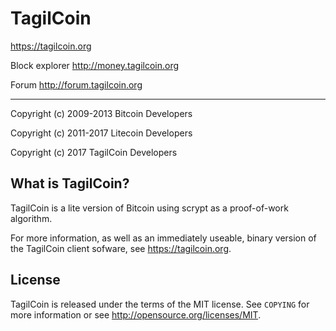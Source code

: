 TagilCoin 
================================

https://tagilcoin.org

Block explorer http://money.tagilcoin.org

Forum http://forum.tagilcoin.org

----

Copyright (c) 2009-2013 Bitcoin Developers

Copyright (c) 2011-2017 Litecoin Developers

Copyright (c) 2017 TagilCoin Developers

What is TagilCoin?
----------------

TagilCoin is a lite version of Bitcoin using scrypt as a proof-of-work algorithm.

For more information, as well as an immediately useable, binary version of
the TagilCoin client sofware, see https://tagilcoin.org.

License
-------

TagilCoin is released under the terms of the MIT license. See `COPYING` for more
information or see http://opensource.org/licenses/MIT.

